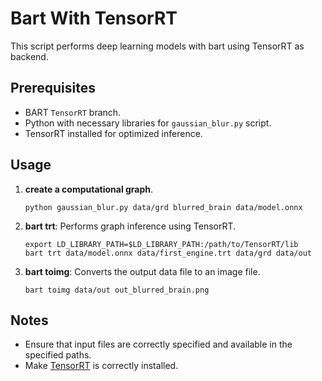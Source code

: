 
# Bart With TensorRT

This script performs deep learning models with bart using TensorRT as backend.

## Prerequisites

- BART `TensorRT` branch.
- Python with necessary libraries for `gaussian_blur.py` script.
- TensorRT installed for optimized inference.

## Usage


1. **create a computational graph**.
   ```
   python gaussian_blur.py data/grd blurred_brain data/model.onnx
   ```

2. **bart trt**: Performs graph inference using TensorRT.
   ```
   export LD_LIBRARY_PATH=$LD_LIBRARY_PATH:/path/to/TensorRT/lib
   bart trt data/model.onnx data/first_engine.trt data/grd data/out
   ```

4. **bart toimg**: Converts the output data file to an image file.
   ```
   bart toimg data/out out_blurred_brain.png
   ```

## Notes

- Ensure that input files are correctly specified and available in the specified paths.
- Make [TensorRT](https://docs.nvidia.com/deeplearning/tensorrt/install-guide/index.html#installing-tar) is correctly installed.

